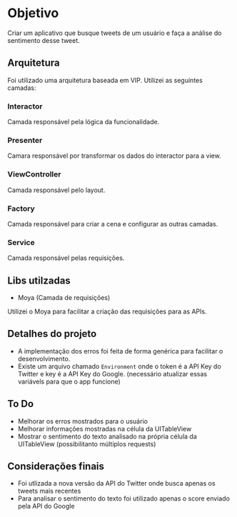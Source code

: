 # Objetivo

Criar um aplicativo que busque tweets de um usuário e faça a análise do sentimento desse tweet.

## Arquitetura

Foi utilizado uma arquitetura baseada em VIP. Utilizei as seguintes camadas:

### Interactor

Camada responsável pela lógica da funcionalidade.

### Presenter

Camara responsável por transformar os dados do interactor para a view.

### ViewController

Camada responsável pelo layout.

### Factory
Camada responsável para criar a cena e configurar as outras camadas.

### Service
Camada responsável pelas requisições.

## Libs utilzadas

- Moya (Camada de requisições)

Utilizei o Moya para facilitar a criação das requisições para as APIs.

## Detalhes do projeto

- A implementação dos erros foi feita de forma genérica para facilitar o desenvolvimento.
- Existe um arquivo chamado `Environment` onde o token é a API Key do Twitter e key é a API Key do Google. (necessário atualizar essas variávels para que o app funcione)

## To Do

- Melhorar os erros mostrados para o usuário
- Melhorar informações mostradas na célula da UITableView
- Mostrar o sentimento do texto analisado na própria célula da UITableView (possibilitanto múltiplos requests)

## Considerações finais

- Foi utlizada a nova versão da API do Twitter onde busca apenas os tweets mais recentes
- Para analisar o sentimento do texto foi utilizado apenas o score enviado pela API do Google
